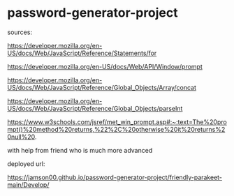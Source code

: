# password-generator-project

sources:

https://developer.mozilla.org/en-US/docs/Web/JavaScript/Reference/Statements/for

https://developer.mozilla.org/en-US/docs/Web/API/Window/prompt

https://developer.mozilla.org/en-US/docs/Web/JavaScript/Reference/Global_Objects/Array/concat

https://developer.mozilla.org/en-US/docs/Web/JavaScript/Reference/Global_Objects/parseInt

https://www.w3schools.com/jsref/met_win_prompt.asp#:~:text=The%20prompt()%20method%20returns,%22%2C%20otherwise%20it%20returns%20null%20.

with help from friend who is much more advanced

deployed url:

https://jamson00.github.io/password-generator-project/friendly-parakeet-main/Develop/
